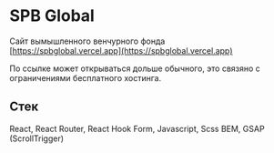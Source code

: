 # SPB Global
Сайт вымышленного венчурного фонда  
[https://spbglobal.vercel.app](https://spbglobal.vercel.app)

По ссылке может открываться дольше обычного, это связяно с ограничениями бесплатного хостинга.

## Стек
React, React Router, React Hook Form, Javascript, Scss BEM, GSAP (ScrollTrigger)
